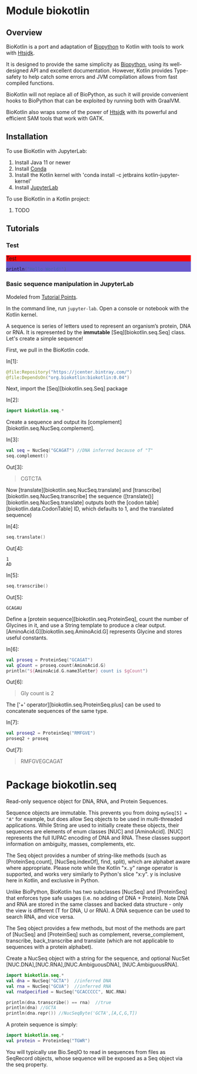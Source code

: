 # Module biokotlin

## Overview
BioKotlin is a port and adaptation of [Biopython](https://biopython.org) to Kotlin with tools to work with 
[Htsjdk](https://samtools.github.io/htsjdk/).

It is designed to provide the same simplicity as [Biopython](https://biopython.org), using its well-designed
API and excellent documentation.  However, Kotlin provides Type-safety to help catch
some errors and JVM compilation allows from fast compiled functions.

BioKotlin will not replace all of BioPython, as such it will provide convenient hooks
to BioPython that can be exploited by running both with GraalVM.

BioKotlin also wraps some of the power of [Htsjdk](https://samtools.github.io/htsjdk/) with
its powerful and efficient SAM tools that work with GATK.

## Installation
To use BioKotlin with JupyterLab:
1. Install Java 11 or newer
2. Install [Conda](https://docs.conda.io/projects/conda/en/latest/user-guide/install/index.html)
3. Install the Kotlin kernel with 'conda install -c jetbrains kotlin-jupyter-kernel'
4. Install [JupyterLab](https://jupyter.org/install)

To use BioKotlin in a Kotlin project:
1. TODO

## Tutorials
### Test
<div style="background-color:SlateBlue;">
<div style = "background-color:Red"><p>Test</p></div>

```kotlin
println("Hello World!")
```
</div>

### Basic sequence manipulation in JupyterLab
Modeled from [Tutorial Points](https://www.tutorialspoint.com/biopython/biopython_sequence.htm).

In the command line, run `jupyter-lab`. Open a console or notebook with the Kotlin kernel.

A sequence is series of letters used to represent an organism’s protein, DNA or RNA. It is represented by the 
**immutable**  [Seq][biokotlin.seq.Seq] class. Let's create a simple sequence!

First, we pull in the BioKotlin code.

<p class="token comment">In[1]:</p>

```kotlin
@file:Repository("https://jcenter.bintray.com/")
@file:DependsOn("org.biokotlin:biokotlin:0.04")
```

Next, import the [Seq][biokotlin.seq.Seq] package

<p class="token comment">In[2]:</p>

```kotlin
import biokotlin.seq.*
```

Create a sequence and output its [complement][biokotlin.seq.NucSeq.complement].

<p class="token comment">In[3]:</p>

```kotlin
val seq = NucSeq("GCAGAT") //DNA inferred because of "T"
seq.complement()
```

<p class="token comment">Out[3]:</p>

> CGTCTA

Now [translate][biokotlin.seq.NucSeq.translate] and [transcribe][biokotlin.seq.NucSeq.transcribe] the sequence 
([translate()][biokotlin.seq.NucSeq.translate] outputs both the [codon table][biokotlin.data.CodonTable] ID, which 
defaults to 1, and the translated sequence)

<p class="token comment">In[4]:</p>

```kotlin
seq.translate()
```

<p class="token comment">Out[4]:</p>

```
1
AD
```

<p class="token comment">In[5]:</p>

```kotlin
seq.transcribe()
```

<p class="token comment">Out[5]:</p>

```
GCAGAU
```

Define a [protein sequence][biokotlin.seq.ProteinSeq], count the number of Glycines in it, and use a String template
to produce a clear output. [AminoAcid.G][biokotlin.seq.AminoAcid.G] represents Glycine and stores useful constants.

<p class="token comment">In[6]:</p>

```kotlin
val proseq = ProteinSeq("GCAGAT")
val gCount = proseq.count(AminoAcid.G)
println("${AminoAcid.G.name3letter} count is $gCount")
```

<p class="token comment">Out[6]:</p>

> Gly count is 2

The ['+' operator][biokotlin.seq.ProteinSeq.plus] can be used to concatenate sequences of the same type.

<p class="token comment">In[7]:</p>

```kotlin
val proseq2 = ProteinSeq("RMFGVE")
proseq2 + proseq
```

<p class="token comment">Out[7]:</p>

> RMFGVEGCAGAT



# Package biokotlin.seq

Read-only sequence object for DNA, RNA, and Protein Sequences.

Sequence objects are immutable. This prevents you from doing `mySeq[5] = "A"` for example,
but does allow Seq objects to be used in multi-threaded applications.  While String are used to initially create
these objects, their sequences are elements of enum classes [NUC] and [AminoAcid].  [NUC] represents the full IUPAC encoding
of DNA and RNA.  These classes support information on ambiguity, masses, complements, etc.

The Seq object provides a number of string-like methods (such as [ProteinSeq.count], [NucSeq.indexOf],
find, split), which are alphabet aware where appropriate.  Please note while the Kotlin "x..y" range operator
is supported, and works very similarly to Python's slice "x:y".  y is inclusive here in Kotlin, and exclusive in Python.


Unlike BioPython, BioKotlin has two subclasses [NucSeq] and [ProteinSeq]
that enforces type safe usages (i.e. no adding of DNA + Protein).  Note DNA and RNA are stored in the same
classes and backed data structure - only the view is different (T for DNA, U or RNA).  A DNA sequence can be 
used to search RNA, and vice versa.

The Seq object provides a few methods, but most of the methods are part of [NucSeq] and [ProteinSeq] such
 as complement, reverse_complement, transcribe, back_transcribe and translate (which are
not applicable to sequences with a protein alphabet).

Create a NucSeq object with a string for the sequence, and optional NucSet [NUC.DNA],[NUC.RNA],[NUC.AmbiguousDNA],
[NUC.AmbiguousRNA]. 
```kotlin
import biokotlin.seq.*
val dna = NucSeq("GCTA")  //inferred DNA
val rna = NucSeq("GCUA")  //inferred RNA
val rnaSpecified = NucSeq("GCACCCCC", NUC.RNA)

println(dna.transcribe() == rna)  //true
println(dna) //GCTA
println(dna.repr()) //NucSeqByte('GCTA',[A,C,G,T])
``` 

A protein sequence is simply:
```kotlin
import biokotlin.seq.*
val protein = ProteinSeq("TGWR")
```

You will typically use Bio.SeqIO to read in sequences from files as
SeqRecord objects, whose sequence will be exposed as a Seq object via
the seq property.